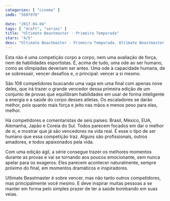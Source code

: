```yaml
---
categories: [ "cinema" ]
imdb: "5607970"

date: "2017-04-04"
tags: [ "draft", "series" ]
title: "Ultimate Beastmaster - Primeira Temporada"
stars: "4/5"
desc: "Ultimate Beastmaster - Primeira Temporada. Ultimate Beastmaster (USA, 2017). Escrito por David Broome, Sylvester Stallone. Com Rafinha Bastos (Brazil host), Anderson Silva (Brazil host), Terry Crews (Host - US Version), Charissa Thompson (Host - US Version)."
---
```

Esta não é uma competição corpo a corpo, nem uma avaliação de força, nem de habilidades esportistas. É, acima de tudo, uma ode ao ser humano, como as olimpíadas deveriam ser antes. Uma ode à capacidade humana, de se sobressair, vencer desafios e, o principal: vencer a si mesmo.

São 108 competidores buscando uma vaga em uma final com apenas nove deles, que irá trazer o grande vencedor dessa primeira edição de um conjunto de provas que equilibram habilidades em usar de forma inteligente a energia e a saúde do corpo desses atletas. Os escaladores se darão melhor, pois quanto mais força e jeito nas mãos e menos peso para elas, melhor.

Há competidores e comentaristas de seis países: Brasil, México, EUA, Alemanha, Japão e Coreia do Sul. Todos parecem focados em dar o melhor de si, e mostrar que já são vencedores na vida real. É esse o tipo de ser humano que essa competição traz. Alguns são profissionais, outros amadores, e todos apaixonados pela vida.

Com uma edição ágil, a série consegue trazer os melhores momentos durante as provas e vai se tornando aos poucos emocionante, sem nunca apelar para os exageros. Eles parecem acontecer naturalmente, sempre próximo do final, em momentos dramáticos e inspiradores.

Ultimate Beastmaster é sobre vencer, mas não tanto outros competidores, mas principalmente você mesmo. E deve inspirar muitas pessoas a se manter em forma pelo simples prazer de ter a saúde bombando em suas veias.
